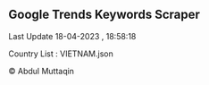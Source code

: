 

## Google Trends Keywords Scraper 
 
Last Update 18-04-2023 , 18:58:18

Country List :
VIETNAM.json



© Abdul Muttaqin 
